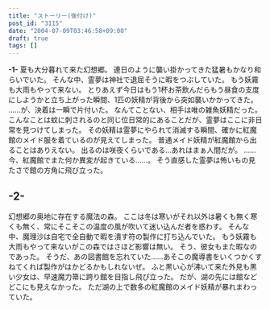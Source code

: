 ```yaml
---
title: "ストーリー(後付け)"
post_id: "3115"
date: "2004-07-09T03:46:58+09:00"
draft: true
tags: []
---
```



**-1-** 
夏も大分暮れて来た幻想郷。 連日のように襲い掛かってきた猛暑もかなり和らいでいた。 そんな中、霊夢は神社で退屈そうに暇をつぶしていた。 もう妖霧も大雨もやって来ない。 とりあえず今日はもう1杯お茶飲んだらもう昼食の支度にしようかと立ち上がった瞬間、1匹の妖精が背後から突如襲いかかってきた。 ……が、決着は一瞬で片付いた。 なんてことない、相手は唯の雑魚妖精だった。 こんなことは蚊に刺されるのと同じ位日常的にあることだが、霊夢はここに非日常を見つけてしまった。 その妖精は霊夢にやられて消滅する瞬間、確かに紅魔館のメイド服を着ているのが見えてしまった。 普通メイド妖精が紅魔館から出ることはありえない。 出るのは咲夜くらいである…あれはまぁ人間だが。 ……今、紅魔館でまた何か異変が起きている……。 そう直感した霊夢は怖いもの見たさで館の方角に飛び立った。
## -2-
幻想郷の奥地に存在する魔法の森。 ここは冬は寒いがそれ以外は暑くも無く寒くも無く、常にそこそこの温度の風が吹いて迷い込んだ者を惑わす。 そんな中、魔理沙は自宅で全自動で暇を潰す符の製作に打ち込んでいた。 もう妖霧も大雨もやって来ないがこの森ではさほど影響は無い。 そう、彼女もまた暇なのであった。 そうだ、あの図書館を忘れていた……あそこの魔導書をいくつかくすねてくれば製作がはかどるかもしれないぜ。 ふと黒い心が沸いて来た外見も黒い少女は、早速魔力箒に跨り館を目指し飛び立った。 だが、湖の先には館などどこにも見えなかった。 ただ湖の上で数多の紅魔館のメイド妖精が暴れまわっていた。
